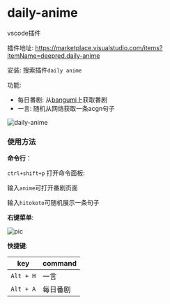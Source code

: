 # daily-anime 

vscode插件

插件地址: https://marketplace.visualstudio.com/items?itemName=deepred.daily-anime

安装: 搜索插件`daily anime`

功能:
* 每日番剧: 从[bangumi](https://bgm.tv/)上获取番剧
* 一言: 随机从网络获取一条acgn句子

![daily-anime](https://i.loli.net/2019/02/20/5c6cec88e2d41.png)

### 使用方法

**命令行**：

`ctrl+shift+p` 打开命令面板:

输入`anime`可打开番剧页面

输入`hitokoto`可随机展示一条句子

**右键菜单**:

![pic](https://i.loli.net/2019/02/20/5c6cec7751703.png)


**快捷键**:

|key|command|
|------|------|
|`Alt + H`|一言|
|`Alt + A`|每日番剧|

